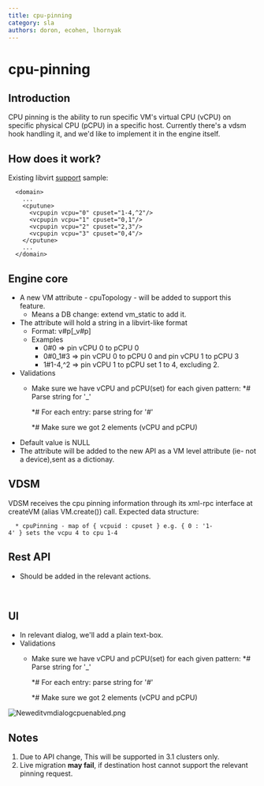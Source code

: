 ```yaml
---
title: cpu-pinning
category: sla
authors: doron, ecohen, lhornyak
---
```


# cpu-pinning

## Introduction

CPU pinning is the ability to run specific VM's virtual CPU (vCPU) on
specific physical CPU (pCPU) in a specific host. Currently there's
a vdsm hook handling it, and we'd like to implement it in the engine
itself.

## How does it work?

Existing libvirt [support](http://libvirt.org/formatdomain.html#elementsCPU) sample:

      <domain>
        ...
        <cputune>
          <vcpupin vcpu="0" cpuset="1-4,^2"/>
          <vcpupin vcpu="1" cpuset="0,1"/>
          <vcpupin vcpu="2" cpuset="2,3"/>
          <vcpupin vcpu="3" cpuset="0,4"/>
        </cputune>
        ...
      </domain>

## Engine core

*   A new VM attribute - cpuTopology - will be added to support this feature.
    -   Means a DB change: extend vm_static to add it.
*   The attribute will hold a string in a libvirt-like format
    -   Format: v#p[_v#p]
    -   Examples
        -   0#0 => pin vCPU 0 to pCPU 0
        -   0#0_1#3 => pin vCPU 0 to pCPU 0 and pin vCPU 1 to pCPU 3
        -   1#1-4,^2 => pin vCPU 1 to pCPU set 1 to 4, excluding 2.
*   Validations
    -   Make sure we have vCPU and pCPU(set) for each given pattern:
        \*# Parse string for '_'

        \*# For each entry: parse string for '#'

        \*# Make sure we got 2 elements (vCPU and pCPU)
*   Default value is NULL
*   The attribute will be added to the new API as a VM level attribute (ie- not a device),sent as a dictionay.

## VDSM

VDSM receives the cpu pinning information through its xml-rpc interface at createVM (alias VM.create()) call. Expected data structure:

      * cpuPinning - map of { vcpuid : cpuset } e.g. { 0 : '1-4' } sets the vcpu 4 to cpu 1-4

## Rest API

*   Should be added in the relevant actions.

      <cpu>
        <topology sockets="4" cores="1"/>
        <cputune>
          <vcpupin vcpu="0" cpuset="1-4,^2"/>
          <vcpupin vcpu="1" cpuset="0,1"/>
          <vcpupin vcpu="2" cpuset="2,3"/>
          <vcpupin vcpu="3" cpuset="0,4"/>
        </cputune>
      </cpu>

## UI

*   In relevant dialog, we'll add a plain text-box.
*   Validations
    -   Make sure we have vCPU and pCPU(set) for each given pattern:
        \*# Parse string for '_'

        \*# For each entry: parse string for '#'

        \*# Make sure we got 2 elements (vCPU and pCPU)

![](Neweditvmdialogcpuenabled.png "Neweditvmdialogcpuenabled.png")

## Notes

1.  Due to API change, This will be supported in 3.1 clusters only.
2.  Live migration **may fail**, if destination host cannot support the relevant pinning request.

